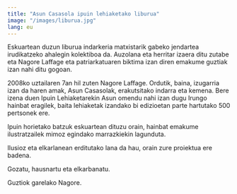 ```yaml
---
title: "Asun Casasola ipuin lehiaketako liburua"
image: "/images/liburua.jpg"
lang: eu
---
```


Eskuartean duzun liburua indarkeria matxistarik gabeko jendartea irudikatzeko ahalegin kolektiboa da. Auzolana eta herritar izaera ditu zutabe eta Nagore Laffage eta patriarkatuaren biktima izan diren emakume guztiak izan nahi ditu gogoan.

2008ko uztailaren 7an hil zuten Nagore Laffage. Ordutik, baina, izugarria izan da haren amak, Asun Casasolak, erakutsitako indarra eta kemena. Bere izena duen Ipuin Lehiaketarekin Asun omendu nahi izan dugu Irungo hainbat eragilek, baita lehiaketak izandako bi edizioetan parte hartutako 500 pertsonek ere.

Ipuin horietako batzuk eskuartean dituzu orain, hainbat emakume ilustratzailek mimoz egindako marrazkiekin lagunduta.

Ilusioz eta elkarlanean erditutako lana da hau, orain zure proiektua ere badena.

Gozatu, hausnartu eta elkarbanatu.

Guztiok garelako Nagore.

